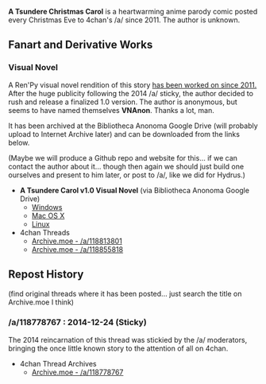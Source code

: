 **A Tsundere Christmas Carol** is a heartwarming anime parody comic posted every Christmas Eve to 4chan's /a/ since 2011. The author is unknown.

## Fanart and Derivative Works

### Visual Novel

A Ren'Py visual novel rendition of this story [has been worked on since 2011.](http://lemmasoft.renai.us/forums/viewtopic.php?f=8&t=13155) After the huge publicity following the 2014 /a/ sticky, the author decided to rush and release a finalized 1.0 version. The author is anonymous, but seems to have named themselves **VNAnon**. Thanks a lot, man.

It has been archived at the Bibliotheca Anonoma Google Drive (will probably upload to Internet Archive later) and can be downloaded from the links below.

(Maybe we will produce a Github repo and website for this... if we can contact the author about it... though then again we should just build one ourselves and present to him later, or post to /a/, like we did for Hydrus.)

* **A Tsundere Carol v1.0 Visual Novel** (via Bibliotheca Anonoma Google Drive)
  * [Windows]()
  * [Mac OS X]()
  * [Linux]()
* 4chan Threads
  * [Archive.moe - /a/118813801](https://archive.moe/a/thread/118813801)
  * [Archive.moe - /a/118855818](https://archive.moe/a/thread/118855818)

## Repost History

(find original threads where it has been posted... just search the title on Archive.moe I think)

### /a/118778767 : 2014-12-24 (Sticky)

The 2014 reincarnation of this thread was stickied by the /a/ moderators, bringing the once little known story to the attention of all on 4chan. 

* 4chan Thread Archives
  * [Archive.moe - /a/118778767](https://archive.moe/a/thread/118778767)